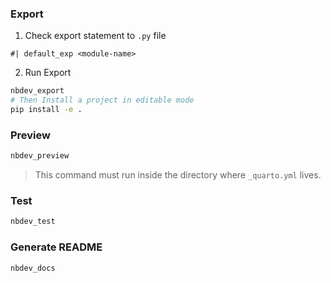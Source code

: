 ### Export

1. Check export statement to `.py` file

```
#| default_exp <module-name>
```

2. Run Export

```zsh
nbdev_export
# Then Install a project in editable mode 
pip install -e .
```

### Preview

```zsh
nbdev_preview
```

> This command must run inside the directory where `_quarto.yml` lives.



### Test

```zsh
nbdev_test
```

### Generate README

```zsh
nbdev_docs
```
